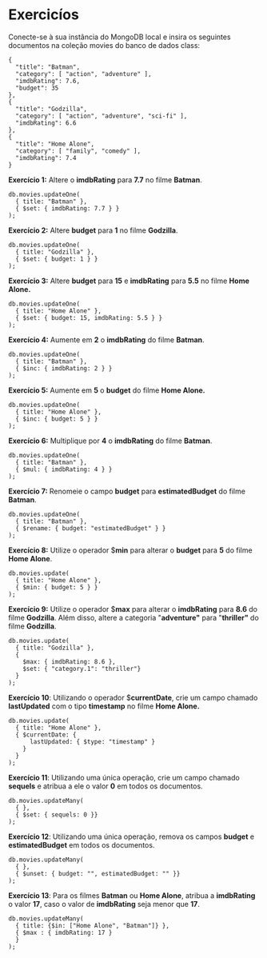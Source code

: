 # Exercicíos

Conecte-se à sua instância do MongoDB local e insira os seguintes documentos na coleção movies do banco de dados class:

```
{
  "title": "Batman",
  "category": [ "action", "adventure" ],
  "imdbRating": 7.6,
  "budget": 35
},
{
  "title": "Godzilla",
  "category": [ "action", "adventure", "sci-fi" ],
  "imdbRating": 6.6
},
{
  "title": "Home Alone",
  "category": [ "family", "comedy" ],
  "imdbRating": 7.4
}
```

**Exercício 1:** Altere o **imdbRating** para **7.7** no filme **Batman**.
```
db.movies.updateOne(
  { title: "Batman" },
  { $set: { imdbRating: 7.7 } }
);
```

**Exercício 2:** Altere **budget** para **1** no filme **Godzilla**.
```
db.movies.updateOne(
  { title: "Godzilla" },
  { $set: { budget: 1 } }
);
```

**Exercício 3:** Altere **budget** para **15** e **imdbRating** para **5.5** no filme **Home Alone.**
```
db.movies.updateOne(
  { title: "Home Alone" },
  { $set: { budget: 15, imdbRating: 5.5 } }
);
```

**Exercício 4:** Aumente em **2** o **imdbRating** do filme **Batman**.
```
db.movies.updateOne(
  { title: "Batman" },
  { $inc: { imdbRating: 2 } }
);
```

**Exercício 5:** Aumente em **5** o **budget** do filme **Home Alone.**
```
db.movies.updateOne(
  { title: "Home Alone" },
  { $inc: { budget: 5 } }
);
```

**Exercício 6:** Multiplique por **4** o **imdbRating** do filme **Batman**.
```
db.movies.updateOne(
  { title: "Batman" },
  { $mul: { imdbRating: 4 } }
);
```

**Exercício 7:** Renomeie o campo **budget** para **estimatedBudget** do filme **Batman**.
```
db.movies.updateOne(
  { title: "Batman" },
  { $rename: { budget: "estimatedBudget" } }
);
```

**Exercício 8:** Utilize o operador $**min** para alterar o **budget** para **5** do filme **Home Alone**.
```
db.movies.update(
  { title: "Home Alone" },
  { $min: { budget: 5 } }
);
```

**Exercício 9:** Utilize o operador $**max** para alterar o **imdbRating** para **8.6** do filme **Godzilla**. Além disso, altere a categoria "**adventure"** para "**thriller"** do filme **Godzilla**.
```
db.movies.update(
  { title: "Godzilla" },
  { 
    $max: { imdbRating: 8.6 },
    $set: { "category.1": "thriller"}
  }
);
```

**Exercício 10**: Utilizando o operador $**currentDate**, crie um campo chamado **lastUpdated** com o tipo **timestamp** no filme **Home Alone.**
```
db.movies.update(
  { title: "Home Alone" },
  { $currentDate: {
      lastUpdated: { $type: "timestamp" }
    }
  }
);
```

**Exercício 11**: Utilizando uma única operação, crie um campo chamado **sequels** e atribua a ele o valor **0** em todos os documentos.
```
db.movies.updateMany(
  { },
  { $set: { sequels: 0 }}
);
```

**Exercício 12**: Utilizando uma única operação, remova os campos **budget** e **estimatedBudget** em todos os documentos.
```
db.movies.updateMany(
  { },
  { $unset: { budget: "", estimatedBudget: "" }}
);
```

**Exercício 13**: Para os filmes **Batman** ou **Home Alone**, atribua a **imdbRating** o valor **17**, caso o valor de **imdbRating** seja menor que **17**.
```
db.movies.updateMany(
  { title: {$in: ["Home Alone", "Batman"]} },
  { $max : { imdbRating: 17 }
  }
);
```
